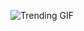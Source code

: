 
<!-- GIF_SECTION -->
![Trending GIF](https://media0.giphy.com/media/v1.Y2lkPThiYjIxNzcyZDgwaWRuMGFhcG1zaml0dXJpYWpzOGkzMjZmM3hzMjQ3cjZxZjlmNyZlcD12MV9naWZzX3NlYXJjaCZjdD1n/rplvK3z0IzLqBxVJWk/giphy.gif)
<!-- END_GIF_SECTION -->
